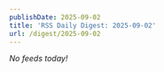 ```yaml
---
publishDate: 2025-09-02
title: 'RSS Daily Digest: 2025-09-02'
url: /digest/2025-09-02
---
```


_No feeds today!_
